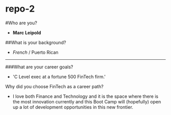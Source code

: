 # repo-2

#Who are you? 

- **Marc Leipold**


##What is your background?

- *French* / Puerto Rican

---


###What are your career goals?

- 'C Level exec at a fortune 500 FinTech firm.'


Why did you choose FinTech as a career path?

- I love both Finance and Technology and it is the space where there is the most innovation currently and this Boot Camp will (hopefully) open up a lot of development opportunities in this new frontier.
